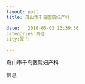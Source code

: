 ```yaml
--- 
layout: post 
title: 舟山市千岛医院妇产科

date:   2016-05-03 13:39:56 
categories:其他  
city:厦门
  
--- 
```

   
舟山市千岛医院妇产科

信息

